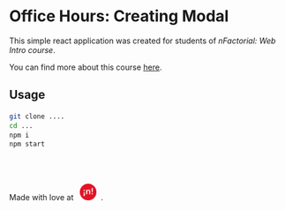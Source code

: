 # Office Hours: Creating Modal

This simple react application was created for students of _nFactorial: Web Intro course_.

You can find more about this course [here](https://www.nfactorial.school/nfactorial-fullstack).

## Usage

```bash
git clone ....
cd ...
npm i
npm start

```

Made with love at &nbsp; <img src="https://github.com/azhaubassar/nfactorial-webintro-reactapp/blob/master/nfactorial-logo.png" style="height:30px; padding-top:50px"/> &nbsp;.
